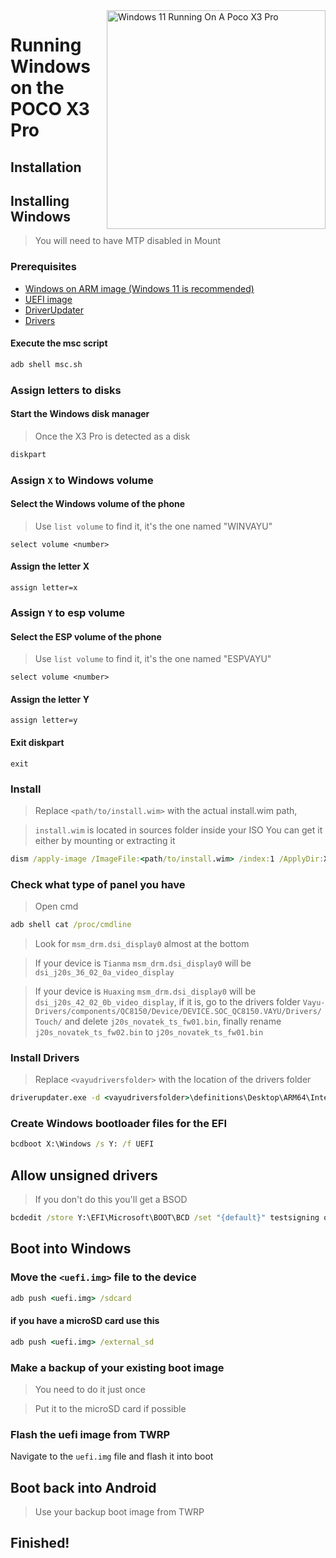 <img align="right" src="https://github.com/wormstest/src_vayu_windows/blob/main/2Poco X3 Pro Windows.png" width="350" alt="Windows 11 Running On A Poco X3 Pro">


# Running Windows on the POCO X3 Pro

## Installation

## Installing Windows
> You will need to have MTP disabled in Mount

### Prerequisites

- [Windows on ARM image (Windows 11 is recommended)](https://uupdump.net/)
- [UEFI image](https://github.com/degdag/edk2-msm/releases/latest)
- [DriverUpdater](https://github.com/WOA-Project/DriverUpdater/releases/latest)
- [Drivers](https://github.com/degdag/Vayu-Drivers/releases/latest)

#### Execute the msc script

```cmd
adb shell msc.sh
```

  

### Assign letters to disks
  

#### Start the Windows disk manager

> Once the X3 Pro is detected as a disk

```cmd
diskpart
```


### Assign `X` to Windows volume

#### Select the Windows volume of the phone
> Use `list volume` to find it, it's the one named "WINVAYU"

```diskpart
select volume <number>
```

#### Assign the letter X
```diskpart
assign letter=x
```

### Assign `Y` to esp volume

#### Select the ESP volume of the phone
> Use `list volume` to find it, it's the one named "ESPVAYU"

```diskpart
select volume <number>
```

#### Assign the letter Y

```diskpart
assign letter=y
```

#### Exit diskpart
```diskpart
exit
```

  
  

### Install

> Replace `<path/to/install.wim>` with the actual install.wim path,

> `install.wim` is located in sources folder inside your ISO
> You can get it either by mounting or extracting it

```cmd
dism /apply-image /ImageFile:<path/to/install.wim> /index:1 /ApplyDir:X:\
```

### Check what type of panel you have

> Open cmd

```cmd
adb shell cat /proc/cmdline
```
> Look for `msm_drm.dsi_display0` almost at the bottom

> If your device is `Tianma` `msm_drm.dsi_display0` will be `dsi_j20s_36_02_0a_video_display`

> If your device is `Huaxing` `msm_drm.dsi_display0` will be `dsi_j20s_42_02_0b_video_display`, if it is, go to the drivers folder `Vayu-Drivers/components/QC8150/Device/DEVICE.SOC_QC8150.VAYU/Drivers/Touch/` and delete `j20s_novatek_ts_fw01.bin`, finally rename `j20s_novatek_ts_fw02.bin` to `j20s_novatek_ts_fw01.bin`

### Install Drivers

> Replace `<vayudriversfolder>` with the location of the drivers folder

```cmd
driverupdater.exe -d <vayudriversfolder>\definitions\Desktop\ARM64\Internal\vayu.txt -r <vayudriversfolder> -p X:
```

  

### Create Windows bootloader files for the EFI

```cmd
bcdboot X:\Windows /s Y: /f UEFI
```

  
  

## Allow unsigned drivers

> If you don't do this you'll get a BSOD

```cmd
bcdedit /store Y:\EFI\Microsoft\BOOT\BCD /set "{default}" testsigning on
```

## Boot into Windows

### Move the `<uefi.img>` file to the device

```cmd
adb push <uefi.img> /sdcard
```

#### if you have a microSD card use this

```cmd
adb push <uefi.img> /external_sd
```


### Make a backup of your existing boot image
> You need to do it just once

> Put it to the microSD card if possible


### Flash the uefi image from TWRP
Navigate to the `uefi.img` file and flash it into boot

## Boot back into Android
> Use your backup boot image from TWRP

## Finished!
